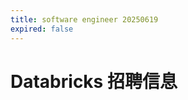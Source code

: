 ```yaml
---
title: software engineer 20250619
expired: false
---
```


# Databricks 招聘信息

<JobPostingTable job-posting-json-path="databricks/data/sofware-engineer-20250619.json" />
